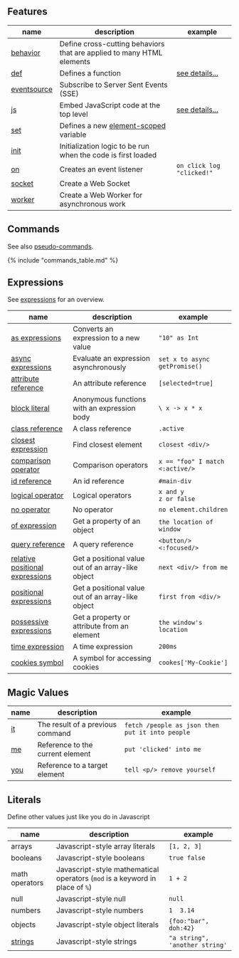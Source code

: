 
## Features

|  name | description | example
|-------|-------------|---------
| [behavior](/features/behavior) | Define cross-cutting behaviors that are applied to many HTML elements
| [def](/features/def) | Defines a function | [see details...](/features/def)
| [eventsource](/features/event-source) | Subscribe to Server Sent Events (SSE)
| [js](/features/js) | Embed JavaScript code at the top level | [see details...](/features/js)
| [set](/features/set) | Defines a new [element-scoped]((/docs#variables_and_scope)) variable
| [init](/features/init) | Initialization logic to be run when the code is first loaded
| [on](/features/on) | Creates an event listener | `on click log "clicked!"`
| [socket](/features/socket) | Create a Web Socket
| [worker](/features/worker) | Create a Web Worker for asynchronous work

## Commands

See also [pseudo-commands](/commands/pseudo-commands/).

{% include "commands_table.md" %}

## Expressions

See [expressions](/expressions) for an overview.

| name                                                                 | description                                        | example
|----------------------------------------------------------------------|----------------------------------------------------|---------
| [as expressions](/expressions/as)                                    | Converts an expression to a new value              | `"10" as Int`
| [async expressions](/expressions/async)                              | Evaluate an expression asynchronously              | `set x to async getPromise()`
| [attribute reference](/expressions/attribute-ref)                    | An attribute reference                             | `[selected=true]`
| [block literal](/expressions/block-literal)                          | Anonymous functions with an expression body        | `\ x -> x * x`
| [class reference](/expressions/class-reference)                      | A class reference                                  | `.active`
| [closest expression](/expressions/closest)                           | Find closest element                               | `closest <div/>`
| [comparison operator](/expressions/comparison-operator)              | Comparison operators                               | `x == "foo" I match <:active/>`
| [id reference](/expressions/id-reference)                            | An id reference                                    | `#main-div`
| [logical operator](/expressions/logical-operator)                    | Logical operators                                  | `x and y`<br/>`z or false`
| [no operator](/expressions/no)                                       | No operator                                        | `no element.children`
| [of expression](/expressions/of)                                     | Get a property of an object                        | `the location of window`
| [query reference](/expressions/query-reference)                      | A query reference                                  | `<button/> <:focused/>`
| [relative positional expressions](/expressions/relative-positional/) | Get a positional value out of an array-like object | `next <div/> from me`
| [positional expressions](/expressions/positional)                    | Get a positional value out of an array-like object | `first from <div/>`
| [possessive expressions](/expressions/possessive)                    | Get a property or attribute from an element        | `the window's location`
| [time expression](/expressions/time-expression)                      | A time expression                                  | `200ms`
| [cookies symbol](/expressions/cookies)                               | A symbol for accessing cookies                     | `cookes['My-Cookie']`

## Magic Values

|  name | description | example
|-------|-------------|---------
| [it](/expressions/it) | The result of a previous command | `fetch /people as json then put it into people`
| [me](/expressions/me) | Reference to the current element | `put 'clicked' into me`
| [you](/expressions/you) | Reference to a target element | `tell <p/> remove yourself`

## Literals

Define other values just like you do in Javascript

|  name | description                                                                 | example
|-------|-----------------------------------------------------------------------------|---------
| arrays | Javascript-style array literals                                             | `[1, 2, 3]`
| booleans | Javascript-style booleans                                                   | `true false`
| math operators | Javascript-style mathematical operators (`mod` is a keyword in place of `%`) | `1 + 2`
| null | Javascript-style null                                                       | `null`
| numbers | Javascript-style numbers                                                    | `1  3.14`
| objects | Javascript-style object literals                                            | `{foo:"bar", doh:42}`
| [strings](/expressions/string) | Javascript-style strings                                                    | `"a string", 'another string'`
